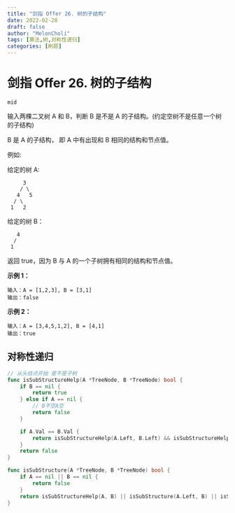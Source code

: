 ```yaml
---
title: "剑指 Offer 26. 树的子结构"
date: 2022-02-28
draft: false
author: "MelonCholi"
tags: [算法,树,对称性递归]
categories: [刷题]
---
```


# 剑指 Offer 26. 树的子结构

`mid`

输入两棵二叉树 A 和 B，判断 B 是不是 A 的子结构。(约定空树不是任意一个树的子结构)

B 是 A 的子结构， 即 A 中有出现和 B 相同的结构和节点值。

例如:

给定的树 A:

```
     3
    / \
   4   5
  / \
 1   2
```

给定的树 B：

```
   4  
  /
 1
```

返回 true，因为 B 与 A 的一个子树拥有相同的结构和节点值。

**示例 1：**

```
输入：A = [1,2,3], B = [3,1]
输出：false
```

**示例 2：**

```
输入：A = [3,4,5,1,2], B = [4,1]
输出：true
```

## 对称性递归

```go
// 从头结点开始 是不是子树
func isSubStructureHelp(A *TreeNode, B *TreeNode) bool {
	if B == nil {
		return true
	} else if A == nil {
		// B不空A空
		return false
	}

	if A.Val == B.Val {
		return isSubStructureHelp(A.Left, B.Left) && isSubStructureHelp(A.Right, B.Right)
	}
	return false
}

func isSubStructure(A *TreeNode, B *TreeNode) bool {
	if A == nil || B == nil {
		return false
	}
	return isSubStructureHelp(A, B) || isSubStructure(A.Left, B) || isSubStructure(A.Right, B)
}
```

